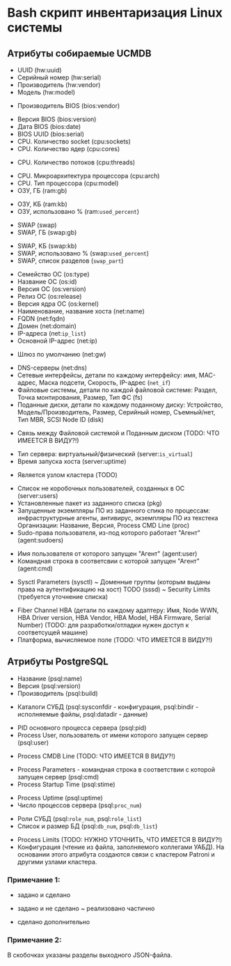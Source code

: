 Bash скрипт инвентаризация Linux системы
========================================

## Атрибуты собираемые UCMDB
* UUID (hw:uuid)
* Серийный номер (hw:serial)
* Производитель (hw:vendor)
* Модель (hw:model)
+ Производитель BIOS (bios:vendor)
* Версия BIOS (bios:version)
* Дата BIOS (bios:date)
* BIOS UUID (bios:serial)
* CPU. Количество socket (cpu:sockets)
* CPU. Количество ядер (cpu:cores)
+ CPU. Количество потоков (cpu:threads)
* CPU. Микроархитектура процессора (cpu:arch)
* CPU. Тип процессора (cpu:model)
* ОЗУ, ГБ (ram:gb)
+ ОЗУ, KБ (ram:kb)
+ ОЗУ, использовано % (ram:`used_percent`)
* SWAP (swap)
* SWAP, ГБ (swap:gb)
+ SWAP, KБ (swap:kb)
+ SWAP, использовано % (swap:`used_percent`)
+ SWAP, список разделов (`swap_part`)
* Семейство ОС (os:type)
* Название ОС (os:id)
* Версия ОС (os:version)
* Релиз ОС (os:release)
* Версия ядра ОС (os:kernel)
* Наименование, название хоста (net:name)
* FQDN (net:fqdn)
* Домен (net:domain)
* IP-адреса (net:`ip_list`)
* Основной IP-адрес (net:ip)
+ Шлюз по умолчанию (net:gw)
* DNS-серверы (net:dns)
* Сетевые интерфейсы, детали по каждому интерфейсу: имя, MAC-адрес, Маска подсети, Скорость, IP-адрес (`net_if`)
* Файловые системы, детали по каждой файловой системе: Раздел, Точка монтирования, Размер, Тип ФС (fs)
* Поданные диски, детали по каждому поданному диску:
  Устройство, Модель/Производитель, Размер, Серийный номер, Съемный/нет, Тип MBR, SCSI Node ID (disk)
- Связь между Файловой системой и Поданным диском (TODO: ЧТО ИМЕЕТСЯ В ВИДУ?!)
* Тип сервера: виртуальный/физический (server:`is_virtual`)
* Время запуска хоста (server:uptime)
- Является узлом кластера (TODO)
* Список не коробочных пользователей, созданных в ОС (server:users)
* Установленные пакет из заданного списка (pkg)
* Запущенные экземпляры ПО из заданного спика по процессам:
  инфраструктурные агенты, антивирус, экземпляры ПО из техстека Организации:
  Название, Версия, Process CMD Line (proc)
* Sudo-права пользователя, из-под которого работает "Агент" (agent:sudoers)
+ Имя пользователя от которого запущен "Агент" (agent:user)
+ Командная строка в соответсвии с которой запущен "Агент" (agent:cmd)
* Sysctl Parameters (sysctl)
~ Доменные группы (которым выданы права на аутентификацию на хост) TODO (sssd)
~ Security Limits (требуется уточнение списка)
- Fiber Channel HBA (детали по каждому адаптеру:
  Имя, Node WWN, HBA Driver version, HBA Vendor, HBA Model, HBA Firmware, Serial Number)
  (TODO: для разработки/отладки нужен доступ к соответсущей машине)
- Платформа, вычисляемое поле (TODO: ЧТО ИМЕЕТСЯ В ВИДУ?!)

## Атрибуты PostgreSQL
* Название (psql:name)
* Версия (psql:version)
* Производитель (psql:build)
+ Каталоги СУБД (psql:sysconfdir - конфигурация, psql:bindir - исполняемые файлы, psql:datadir - данные)
* PID основного процесса сервера (psql:pid)
* Process User, пользователь от имени которого запущен сервер (psql:user)
- Process CMDB Line (TODO: ЧТО ИМЕЕТСЯ В ВИДУ?!)
* Process Parameters - командная строка в соответствии с которой запущен сервер (psql:cmd)
* Process Startup Time (psql:stime)
+ Process Uptime (psql:uptime)
+ Число процессов сервера (psql:`proc_num`)
* Роли СУБД (psql:`role_num`, psql:`role_list`)
* Список и размер БД (psql:`db_num`, psql:`db_list`)
- Process Limits (TODO: НУЖНО УТОЧНИТЬ, ЧТО ИМЕЕТСЯ В ВИДУ?!)
- Конфигурация (чтение из файла, заполняемого коллегами УАБД).
  На основании этого атрибута создаются связи с кластером Patroni и другими узлами кластера.

### Примечание 1:
* задано и сделано
- задано и не сделано
~ реализовано частично
+ сделано дополнительно

### Примечание 2:
В скобочках указаны разделы выходного JSON-файла.

